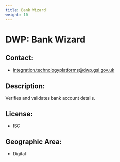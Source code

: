 ```yaml
---
title: Bank Wizard
weight: 10
---
```


# DWP: Bank Wizard

## Contact:
 - [integration.technologyplatforms@dwp.gsi.gov.uk](mailto:integration.technologyplatforms@dwp.gsi.gov.uk)

## Description:
Verifies and validates bank account details.

## License:
 - ISC

## Geographic Area:
 - Digital

